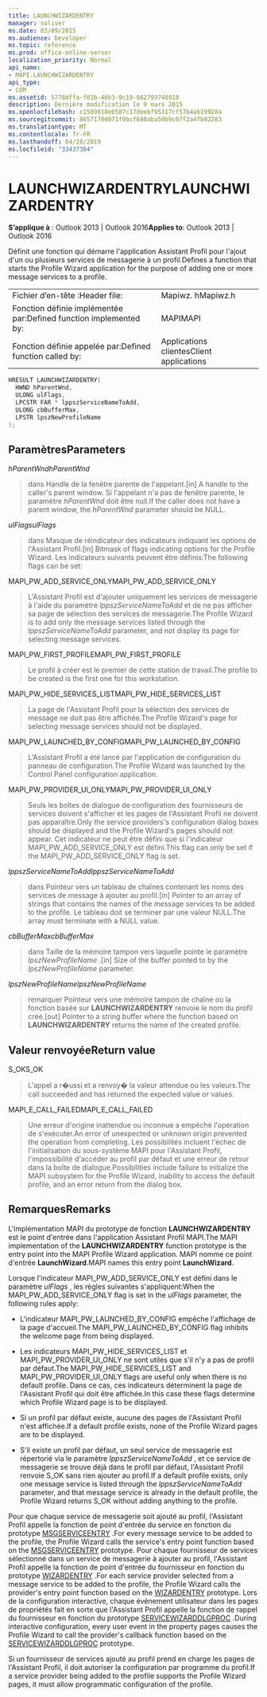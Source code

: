 ```yaml
---
title: LAUNCHWIZARDENTRY
manager: soliver
ms.date: 03/09/2015
ms.audience: Developer
ms.topic: reference
ms.prod: office-online-server
localization_priority: Normal
api_name:
- MAPI.LAUNCHWIZARDENTRY
api_type:
- COM
ms.assetid: 5778dffa-f01b-46b3-9c19-862793740918
description: Dernière modification le 9 mars 2015
ms.openlocfilehash: c1509918eb587c17deebf95317cf57b4ab19928a
ms.sourcegitcommit: 8657170d071f9bcf680aba50b9c07f2a4fb82283
ms.translationtype: MT
ms.contentlocale: fr-FR
ms.lasthandoff: 04/28/2019
ms.locfileid: "33437384"
---
```

# <a name="launchwizardentry"></a><span data-ttu-id="37572-103">LAUNCHWIZARDENTRY</span><span class="sxs-lookup"><span data-stu-id="37572-103">LAUNCHWIZARDENTRY</span></span>

  
  
<span data-ttu-id="37572-104">**S’applique à** : Outlook 2013 | Outlook 2016</span><span class="sxs-lookup"><span data-stu-id="37572-104">**Applies to**: Outlook 2013 | Outlook 2016</span></span> 
  
<span data-ttu-id="37572-105">Définit une fonction qui démarre l'application Assistant Profil pour l'ajout d'un ou plusieurs services de messagerie à un profil.</span><span class="sxs-lookup"><span data-stu-id="37572-105">Defines a function that starts the Profile Wizard application for the purpose of adding one or more message services to a profile.</span></span> 
  
|||
|:-----|:-----|
|<span data-ttu-id="37572-106">Fichier d’en-tête :</span><span class="sxs-lookup"><span data-stu-id="37572-106">Header file:</span></span>  <br/> |<span data-ttu-id="37572-107">Mapiwz. h</span><span class="sxs-lookup"><span data-stu-id="37572-107">Mapiwz.h</span></span>  <br/> |
|<span data-ttu-id="37572-108">Fonction définie implémentée par:</span><span class="sxs-lookup"><span data-stu-id="37572-108">Defined function implemented by:</span></span>  <br/> |<span data-ttu-id="37572-109">MAPI</span><span class="sxs-lookup"><span data-stu-id="37572-109">MAPI</span></span>  <br/> |
|<span data-ttu-id="37572-110">Fonction définie appelée par:</span><span class="sxs-lookup"><span data-stu-id="37572-110">Defined function called by:</span></span>  <br/> |<span data-ttu-id="37572-111">Applications clientes</span><span class="sxs-lookup"><span data-stu-id="37572-111">Client applications</span></span>  <br/> |
   
```cpp
HRESULT LAUNCHWIZARDENTRY(
  HWND hParentWnd,
  ULONG ulFlags,
  LPCSTR FAR * lppszServiceNameToAdd,
  ULONG cbBufferMax,
  LPSTR lpszNewProfileName
);
```

## <a name="parameters"></a><span data-ttu-id="37572-112">Paramètres</span><span class="sxs-lookup"><span data-stu-id="37572-112">Parameters</span></span>

 <span data-ttu-id="37572-113">_hParentWnd_</span><span class="sxs-lookup"><span data-stu-id="37572-113">_hParentWnd_</span></span>
  
> <span data-ttu-id="37572-114">dans Handle de la fenêtre parente de l'appelant.</span><span class="sxs-lookup"><span data-stu-id="37572-114">[in] A handle to the caller's parent window.</span></span> <span data-ttu-id="37572-115">Si l'appelant n'a pas de fenêtre parente, le paramètre _hParentWnd_ doit être null.</span><span class="sxs-lookup"><span data-stu-id="37572-115">If the caller does not have a parent window, the  _hParentWnd_ parameter should be NULL.</span></span> 
    
 <span data-ttu-id="37572-116">_ulFlags_</span><span class="sxs-lookup"><span data-stu-id="37572-116">_ulFlags_</span></span>
  
> <span data-ttu-id="37572-117">dans Masque de réindicateur des indicateurs indiquant les options de l'Assistant Profil.</span><span class="sxs-lookup"><span data-stu-id="37572-117">[in] Bitmask of flags indicating options for the Profile Wizard.</span></span> <span data-ttu-id="37572-118">Les indicateurs suivants peuvent être définis:</span><span class="sxs-lookup"><span data-stu-id="37572-118">The following flags can be set:</span></span>
    
<span data-ttu-id="37572-119">MAPI_PW_ADD_SERVICE_ONLY</span><span class="sxs-lookup"><span data-stu-id="37572-119">MAPI_PW_ADD_SERVICE_ONLY</span></span> 
  
> <span data-ttu-id="37572-120">L'Assistant Profil est d'ajouter uniquement les services de messagerie à l'aide du paramètre _lppszServiceNameToAdd_ et de ne pas afficher sa page de sélection des services de messagerie.</span><span class="sxs-lookup"><span data-stu-id="37572-120">The Profile Wizard is to add only the message services listed through the  _lppszServiceNameToAdd_ parameter, and not display its page for selecting message services.</span></span> 
    
<span data-ttu-id="37572-121">MAPI_PW_FIRST_PROFILE</span><span class="sxs-lookup"><span data-stu-id="37572-121">MAPI_PW_FIRST_PROFILE</span></span> 
  
> <span data-ttu-id="37572-122">Le profil à créer est le premier de cette station de travail.</span><span class="sxs-lookup"><span data-stu-id="37572-122">The profile to be created is the first one for this workstation.</span></span> 
    
<span data-ttu-id="37572-123">MAPI_PW_HIDE_SERVICES_LIST</span><span class="sxs-lookup"><span data-stu-id="37572-123">MAPI_PW_HIDE_SERVICES_LIST</span></span> 
  
> <span data-ttu-id="37572-124">La page de l'Assistant Profil pour la sélection des services de message ne doit pas être affichée.</span><span class="sxs-lookup"><span data-stu-id="37572-124">The Profile Wizard's page for selecting message services should not be displayed.</span></span> 
    
<span data-ttu-id="37572-125">MAPI_PW_LAUNCHED_BY_CONFIG</span><span class="sxs-lookup"><span data-stu-id="37572-125">MAPI_PW_LAUNCHED_BY_CONFIG</span></span> 
  
> <span data-ttu-id="37572-126">L'Assistant Profil a été lancé par l'application de configuration du panneau de configuration.</span><span class="sxs-lookup"><span data-stu-id="37572-126">The Profile Wizard was launched by the Control Panel configuration application.</span></span> 
    
<span data-ttu-id="37572-127">MAPI_PW_PROVIDER_UI_ONLY</span><span class="sxs-lookup"><span data-stu-id="37572-127">MAPI_PW_PROVIDER_UI_ONLY</span></span> 
  
> <span data-ttu-id="37572-128">Seuls les boîtes de dialogue de configuration des fournisseurs de services doivent s'afficher et les pages de l'Assistant Profil ne doivent pas apparaître.</span><span class="sxs-lookup"><span data-stu-id="37572-128">Only the service providers's configuration dialog boxes should be displayed and the Profile Wizard's pages should not appear.</span></span> <span data-ttu-id="37572-129">Cet indicateur ne peut être défini que si l'indicateur MAPI_PW_ADD_SERVICE_ONLY est défini.</span><span class="sxs-lookup"><span data-stu-id="37572-129">This flag can only be set if the MAPI_PW_ADD_SERVICE_ONLY flag is set.</span></span> 
    
 <span data-ttu-id="37572-130">_lppszServiceNameToAdd_</span><span class="sxs-lookup"><span data-stu-id="37572-130">_lppszServiceNameToAdd_</span></span>
  
> <span data-ttu-id="37572-131">dans Pointeur vers un tableau de chaînes contenant les noms des services de message à ajouter au profil.</span><span class="sxs-lookup"><span data-stu-id="37572-131">[in] Pointer to an array of strings that contains the names of the message services to be added to the profile.</span></span> <span data-ttu-id="37572-132">Le tableau doit se terminer par une valeur NULL.</span><span class="sxs-lookup"><span data-stu-id="37572-132">The array must terminate with a NULL value.</span></span> 
    
 <span data-ttu-id="37572-133">_cbBufferMax_</span><span class="sxs-lookup"><span data-stu-id="37572-133">_cbBufferMax_</span></span>
  
> <span data-ttu-id="37572-134">dans Taille de la mémoire tampon vers laquelle pointe le paramètre _lpszNewProfileName_ .</span><span class="sxs-lookup"><span data-stu-id="37572-134">[in] Size of the buffer pointed to by the  _lpszNewProfileName_ parameter.</span></span> 
    
 <span data-ttu-id="37572-135">_lpszNewProfileName_</span><span class="sxs-lookup"><span data-stu-id="37572-135">_lpszNewProfileName_</span></span>
  
> <span data-ttu-id="37572-136">remarquer Pointeur vers une mémoire tampon de chaîne où la fonction basée sur **LAUNCHWIZARDENTRY** renvoie le nom du profil créé.</span><span class="sxs-lookup"><span data-stu-id="37572-136">[out] Pointer to a string buffer where the function based on **LAUNCHWIZARDENTRY** returns the name of the created profile.</span></span> 
    
## <a name="return-value"></a><span data-ttu-id="37572-137">Valeur renvoyée</span><span class="sxs-lookup"><span data-stu-id="37572-137">Return value</span></span>

<span data-ttu-id="37572-138">S_OK</span><span class="sxs-lookup"><span data-stu-id="37572-138">S_OK</span></span> 
  
> <span data-ttu-id="37572-139">L'appel a r�ussi et a renvoy� la valeur attendue ou les valeurs.</span><span class="sxs-lookup"><span data-stu-id="37572-139">The call succeeded and has returned the expected value or values.</span></span> 
    
<span data-ttu-id="37572-140">MAPI_E_CALL_FAILED</span><span class="sxs-lookup"><span data-stu-id="37572-140">MAPI_E_CALL_FAILED</span></span> 
  
> <span data-ttu-id="37572-141">Une erreur d'origine inattendue ou inconnue a empêché l'opération de s'exécuter.</span><span class="sxs-lookup"><span data-stu-id="37572-141">An error of unexpected or unknown origin prevented the operation from completing.</span></span> <span data-ttu-id="37572-142">Les possibilités incluent l'échec de l'initialisation du sous-système MAPI pour l'Assistant Profil, l'impossibilité d'accéder au profil par défaut et une erreur de retour dans la boîte de dialogue.</span><span class="sxs-lookup"><span data-stu-id="37572-142">Possibilities include failure to initialize the MAPI subsystem for the Profile Wizard, inability to access the default profile, and an error return from the dialog box.</span></span>
    
## <a name="remarks"></a><span data-ttu-id="37572-143">Remarques</span><span class="sxs-lookup"><span data-stu-id="37572-143">Remarks</span></span>

<span data-ttu-id="37572-144">L'implémentation MAPI du prototype de fonction **LAUNCHWIZARDENTRY** est le point d'entrée dans l'application Assistant Profil MAPI.</span><span class="sxs-lookup"><span data-stu-id="37572-144">The MAPI implementation of the **LAUNCHWIZARDENTRY** function prototype is the entry point into the MAPI Profile Wizard application.</span></span> <span data-ttu-id="37572-145">MAPI nomme ce point d'entrée **LaunchWizard**.</span><span class="sxs-lookup"><span data-stu-id="37572-145">MAPI names this entry point **LaunchWizard**.</span></span> 
  
<span data-ttu-id="37572-146">Lorsque l'indicateur MAPI_PW_ADD_SERVICE_ONLY est défini dans le paramètre _ulFlags_ , les règles suivantes s'appliquent:</span><span class="sxs-lookup"><span data-stu-id="37572-146">When the MAPI_PW_ADD_SERVICE_ONLY flag is set in the  _ulFlags_ parameter, the following rules apply:</span></span> 
  
- <span data-ttu-id="37572-147">L'indicateur MAPI_PW_LAUNCHED_BY_CONFIG empêche l'affichage de la page d'accueil.</span><span class="sxs-lookup"><span data-stu-id="37572-147">The MAPI_PW_LAUNCHED_BY_CONFIG flag inhibits the welcome page from being displayed.</span></span> 
    
- <span data-ttu-id="37572-148">Les indicateurs MAPI_PW_HIDE_SERVICES_LIST et MAPI_PW_PROVIDER_UI_ONLY ne sont utiles que s'il n'y a pas de profil par défaut.</span><span class="sxs-lookup"><span data-stu-id="37572-148">The MAPI_PW_HIDE_SERVICES_LIST and MAPI_PW_PROVIDER_UI_ONLY flags are useful only when there is no default profile.</span></span> <span data-ttu-id="37572-149">Dans ce cas, ces indicateurs déterminent la page de l'Assistant Profil qui doit être affichée.</span><span class="sxs-lookup"><span data-stu-id="37572-149">In this case these flags determine which Profile Wizard page is to be displayed.</span></span> 
    
- <span data-ttu-id="37572-150">Si un profil par défaut existe, aucune des pages de l'Assistant Profil n'est affichée.</span><span class="sxs-lookup"><span data-stu-id="37572-150">If a default profile exists, none of the Profile Wizard pages are to be displayed.</span></span> 
    
- <span data-ttu-id="37572-151">S'il existe un profil par défaut, un seul service de messagerie est répertorié via le paramètre _lppszServiceNameToAdd_ , et ce service de messagerie se trouve déjà dans le profil par défaut, l'Assistant Profil renvoie S_OK sans rien ajouter au profil.</span><span class="sxs-lookup"><span data-stu-id="37572-151">If a default profile exists, only one message service is listed through the  _lppszServiceNameToAdd_ parameter, and that message service is already in the default profile, the Profile Wizard returns S_OK without adding anything to the profile.</span></span> 
    
<span data-ttu-id="37572-152">Pour que chaque service de messagerie soit ajouté au profil, l'Assistant Profil appelle la fonction de point d'entrée du service en fonction du prototype [MSGSERVICEENTRY](msgserviceentry.md) .</span><span class="sxs-lookup"><span data-stu-id="37572-152">For every message service to be added to the profile, the Profile Wizard calls the service's entry point function based on the [MSGSERVICEENTRY](msgserviceentry.md) prototype.</span></span> <span data-ttu-id="37572-153">Pour chaque fournisseur de services sélectionné dans un service de messagerie à ajouter au profil, l'Assistant Profil appelle la fonction de point d'entrée du fournisseur en fonction du prototype [WIZARDENTRY](wizardentry.md) .</span><span class="sxs-lookup"><span data-stu-id="37572-153">For each service provider selected from a message service to be added to the profile, the Profile Wizard calls the provider's entry point function based on the [WIZARDENTRY](wizardentry.md) prototype.</span></span> <span data-ttu-id="37572-154">Lors de la configuration interactive, chaque événement utilisateur dans les pages de propriétés fait en sorte que l'Assistant Profil appelle la fonction de rappel du fournisseur en fonction du prototype [SERVICEWIZARDDLGPROC](servicewizarddlgproc.md) .</span><span class="sxs-lookup"><span data-stu-id="37572-154">During interactive configuration, every user event in the property pages causes the Profile Wizard to call the provider's callback function based on the [SERVICEWIZARDDLGPROC](servicewizarddlgproc.md) prototype.</span></span> 
  
<span data-ttu-id="37572-155">Si un fournisseur de services ajouté au profil prend en charge les pages de l'Assistant Profil, il doit autoriser la configuration par programme du profil.</span><span class="sxs-lookup"><span data-stu-id="37572-155">If a service provider being added to the profile supports the Profile Wizard pages, it must allow programmatic configuration of the profile.</span></span>
  

